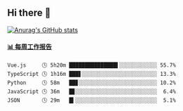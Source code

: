 ## Hi there 👋

[![Anurag's GitHub stats](https://github-readme-stats-orilights.vercel.app/api?username=orilights)](https://github.com/anuraghazra/github-readme-stats)

<!--
**OriLight152/OriLight152** is a ✨ _special_ ✨ repository because its `README.md` (this file) appears on your GitHub profile.

Here are some ideas to get you started:

- 🔭 I’m currently working on ...
- 🌱 I’m currently learning ...
- 👯 I’m looking to collaborate on ...
- 🤔 I’m looking for help with ...
- 💬 Ask me about ...
- 📫 How to reach me: ...
- 😄 Pronouns: ...
- ⚡ Fun fact: ...
-->

<!-- waka-box start -->
#### <a href="https://gist.github.com/92c8d5b388768c10efcba86e82b7c4fb" target="_blank">📊 每周工作报告</a>
```text
Vue.js     🕓 5h20m ███████████████▌░░░░░░░░░░░░ 55.7%
TypeScript 🕓 1h16m ███▋░░░░░░░░░░░░░░░░░░░░░░░░ 13.3%
Python     🕓 58m   ██▊░░░░░░░░░░░░░░░░░░░░░░░░░ 10.2%
JavaScript 🕓 36m   █▊░░░░░░░░░░░░░░░░░░░░░░░░░░  6.4%
JSON       🕓 29m   █▍░░░░░░░░░░░░░░░░░░░░░░░░░░  5.1%
```
<!-- Powered by https://github.com/journey-ad/waka-box-go . -->
<!-- waka-box end -->
